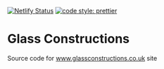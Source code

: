 [![Netlify Status](https://api.netlify.com/api/v1/badges/38d204a0-6951-461f-8455-ff559b6c9239/deploy-status)](https://app.netlify.com/sites/tender-shannon-ae0fba/deploys) [![code style: prettier](https://img.shields.io/badge/code_style-prettier-ff69b4.svg?style=flat-square)](https://github.com/prettier/prettier)

# Glass Constructions

Source code for www.glassconstructions.co.uk site
